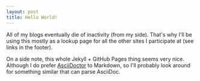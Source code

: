 ```yaml
---
layout: post
title: Hello World!
---
```


All of my blogs eventually die of inactivity (from my side).
That's why I'll be using this mostly as a lookup page for 
all the other sites I participate at (see links in the footer).

On a side note, this whole Jekyll + GitHub Pages thing seems very nice.
Although I do prefer [AsciiDoctor](https://asciidoctor.org) to Markdown,
so I'll probably look around for something similar that can parse AsciiDoc.
